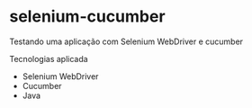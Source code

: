 # selenium-cucumber
Testando uma aplicação com Selenium WebDriver e cucumber 

Tecnologias aplicada 
- Selenium WebDriver 
- Cucumber 
- Java 
